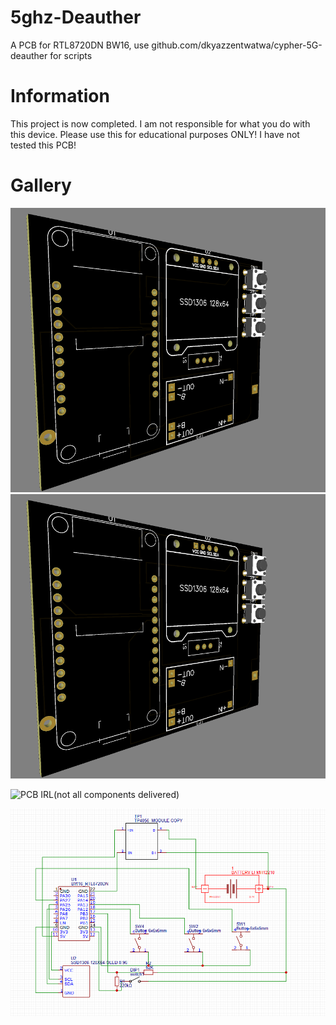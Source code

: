 # 5ghz-Deauther
A PCB for RTL8720DN BW16, use  github.com/dkyazzentwatwa/cypher-5G-deauther for scripts

# Information
This project is now completed. I am not responsible for what you do with this device. Please use this for educational purposes ONLY!
I have not tested this PCB!

# Gallery

![PCB (front)](https://github.com/HOGANCLAN236/5ghz-Deauther/blob/main/Gallery/Screenshot%202025-06-20%20162943.png)
![PCB (back)](https://github.com/HOGANCLAN236/5ghz-Deauther/blob/main/Gallery/Screenshot%202025-06-20%20162943.png)

![PCB IRL(not all components delivered)]()


![Schematic](https://github.com/HOGANCLAN236/5ghz-Deauther/blob/main/image_2025-06-04_095137747.png)

